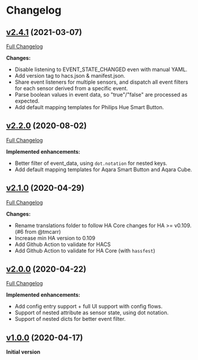 # Changelog

## [v2.4.1](https://github.com/azogue/eventsensor/tree/v2.4.1) (2021-03-07)

[Full Changelog](https://github.com/azogue/eventsensor/compare/v2.2.0...v2.4.1)

**Changes:**

- Disable listening to EVENT_STATE_CHANGED even with manual YAML.
- Add version tag to hacs.json & manifest.json.
- Share event listeners for multiple sensors, and dispatch all event filters for each sensor derived from a specific event.
- Parse boolean values in event data, so "true"/"false" are processed as expected.
- Add default mapping templates for Philips Hue Smart Button.

## [v2.2.0](https://github.com/azogue/eventsensor/tree/v2.2.0) (2020-08-02)

[Full Changelog](https://github.com/azogue/eventsensor/compare/v2.1.0...v2.2.0)

**Implemented enhancements:**

- Better filter of event_data, using `dot.notation` for nested keys.
- Add default mapping templates for Aqara Smart Button and Aqara Cube.

## [v2.1.0](https://github.com/azogue/eventsensor/tree/v2.1.0) (2020-04-29)

[Full Changelog](https://github.com/azogue/eventsensor/compare/v2.0.0...v2.1.0)

**Changes:**

- Rename translations folder to follow HA Core changes for HA >= v0.109. (#6 from @tmcarr)
- Increase min HA version to 0.109
- Add Github Action to validate for HACS
- Add Github Action to validate for HA Core (with `hassfest`)

## [v2.0.0](https://github.com/azogue/eventsensor/tree/v2.0.0) (2020-04-22)

[Full Changelog](https://github.com/azogue/eventsensor/compare/v1.0.0...v2.0.0)

**Implemented enhancements:**

- Add config entry support + full UI support with config flows.
- Support of nested attribute as sensor state, using dot notation.
- Support of nested dicts for better event filter.

## [v1.0.0](https://github.com/azogue/eventsensor/tree/v1.0.0) (2020-04-17)

**Initial version**
